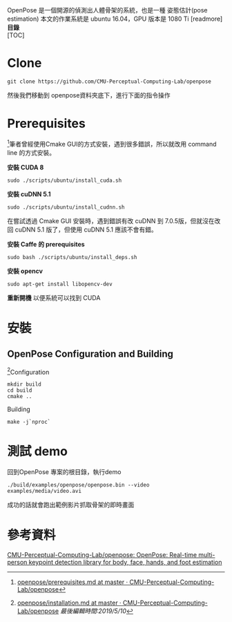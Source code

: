 OpenPose 是一個開源的偵測出人體骨架的系統，也是一種 姿態估計(pose estimation)
本文的作業系統是 ubuntu 16.04，GPU 版本是 1080 Ti
[readmore]
**目錄**  
[TOC]
# Clone
```shell
git clone https://github.com/CMU-Perceptual-Computing-Lab/openpose
```
然後我們移動到 openpose資料夾底下，進行下面的指令操作
# Prerequisites
[^1]筆者曾經使用Cmake GUI的方式安裝，遇到很多錯誤，所以就改用 command line 的方式安裝。

**安裝 CUDA 8**
```shell
sudo ./scripts/ubuntu/install_cuda.sh
```

**安裝 cuDNN 5.1**
```shell
sudo ./scripts/ubuntu/install_cudnn.sh
```
在嘗試透過 Cmake GUI 安裝時，遇到錯誤有改 cuDNN 到 7.0.5版，但就沒在改回 cuDNN 5.1 版了，但使用 cuDNN 5.1 應該不會有錯。

**安裝 Caffe 的 prerequisites**
```shell
sudo bash ./scripts/ubuntu/install_deps.sh
```

**安裝 opencv**
```shell
sudo apt-get install libopencv-dev
```
**重新開機**
以便系統可以找到 CUDA
# 安裝
## OpenPose Configuration and Building
[^2]Configuration
```shell
mkdir build
cd build
cmake ..
```

Building
```shell
make -j`nproc`
```
# 測試 demo
回到OpenPose 專案的根目錄，執行demo
```shell
./build/examples/openpose/openpose.bin --video examples/media/video.avi
```
成功的話就會跑出範例影片抓取骨架的即時畫面
# 參考資料
[CMU-Perceptual-Computing-Lab/openpose: OpenPose: Real-time multi-person keypoint detection library for body, face, hands, and foot estimation](https://github.com/CMU-Perceptual-Computing-Lab/openpose)

[^1]: [openpose/prerequisites.md at master · CMU-Perceptual-Computing-Lab/openpose](https://github.com/CMU-Perceptual-Computing-Lab/openpose/blob/master/doc/prerequisites.md)
[^2]:[openpose/installation.md at master · CMU-Perceptual-Computing-Lab/openpose](https://github.com/CMU-Perceptual-Computing-Lab/openpose/blob/master/doc/installation.md)
*最後編輯時間:2019/5/10*
<!--stackedit_data:
eyJoaXN0b3J5IjpbNTI5MzAzODI0XX0=
-->
